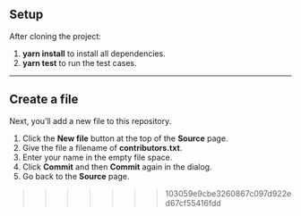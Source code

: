 ## Setup

After cloning the project:

1. **yarn install** to install all dependencies.
2. **yarn test** to run the test cases.

---

## Create a file

Next, you’ll add a new file to this repository.

1. Click the **New file** button at the top of the **Source** page.
2. Give the file a filename of **contributors.txt**.
3. Enter your name in the empty file space.
4. Click **Commit** and then **Commit** again in the dialog.
5. Go back to the **Source** page.

> > > > > > > 103059e9cbe3260867c097d922ed67cf55416fdd
